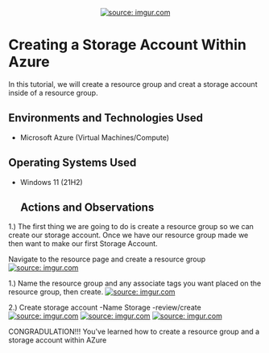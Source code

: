 <p align="center">
</><a href="https://imgur.com/BSDQxNZ"><img src="https://i.imgur.com/BSDQxNZ.png" title="source: imgur.com" /></a>
</p>
<h1>Creating a Storage Account Within Azure</h1>
In this tutorial, we will create a resource group and creat a storage account inside of a resource group. <br />


<h2>Environments and Technologies Used</h2>

- Microsoft Azure (Virtual Machines/Compute)


<h2>Operating Systems Used </h2>

- Windows 11 (21H2)

  <h2>Actions and Observations</h2>


 1.) The first thing we are going to do is create a resource group so we can create our storage account. Once we have our resource group made we then want to make our first Storage Account. 

<p>

Navigate to the resource page and create a resource group 
<a href="https://imgur.com/Bv2JAay"><img src="https://i.imgur.com/Bv2JAayl.png" title="source: imgur.com" /></a>


1.) Name the resource group and any associate tags you want placed on the resource group, then create.
<a href="https://imgur.com/McId6bo"><img src="https://i.imgur.com/McId6bol.png" title="source: imgur.com" /></a>


2.) Create storage account
   -Name Storage
   -review/create
<a href="https://imgur.com/RjM5QiX"><img src="https://i.imgur.com/RjM5QiXl.png" title="source: imgur.com" /></a>
<a href="https://imgur.com/XXHkvWB"><img src="https://i.imgur.com/XXHkvWBl.png" title="source: imgur.com" /></a>
<a href="https://imgur.com/n1zDuik"><img src="https://i.imgur.com/n1zDuikl.png" title="source: imgur.com" /></a>

CONGRADULATION!!! You've learned how to create a resource group and a storage account within AZure










